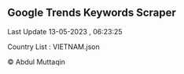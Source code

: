 

## Google Trends Keywords Scraper 
 
Last Update 13-05-2023 , 06:23:25

Country List :
VIETNAM.json



© Abdul Muttaqin 

